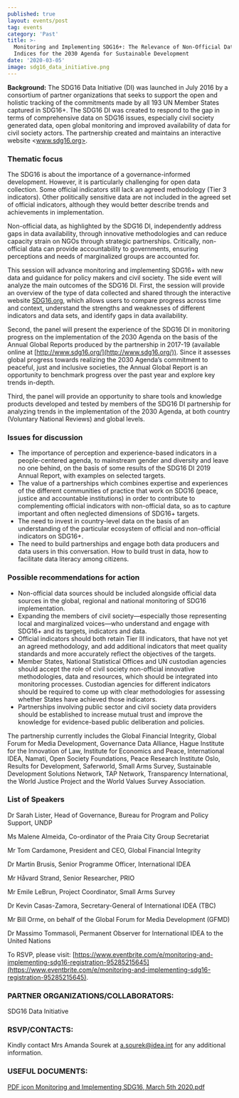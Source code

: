 ```yaml
---
published: true
layout: events/post
tag: events
category: 'Past'
title: >-
  Monitoring and Implementing SDG16+: The Relevance of Non-Official Data and
  Indices for the 2030 Agenda for Sustainable Development
date: '2020-03-05'
image: sdg16_data_initiative.png
---
```

**Background:** The SDG16 Data Initiative (DI) was launched in July 2016 by a consortium of partner organizations that seeks to support the open and holistic tracking of the commitments made by all 193 UN Member States captured in SDG16+. The SDG16 DI was created to respond to the gap in terms of comprehensive data on SDG16 issues, especially civil society generated data, open global monitoring and improved availability of data for civil society actors. The partnership created and maintains an interactive website <www.sdg16.org>.

### Thematic focus
The SDG16 is about the importance of a governance-informed development. However, it is particularly challenging for open data collection. Some official indicators still lack an agreed methodology (Tier 3 indicators). Other politically sensitive data are not included in the agreed set of official indicators, although they would better describe trends and achievements in implementation.

Non-official data, as highlighted by the SDG16 DI, independently address gaps in data availability, through innovative methodologies and can reduce capacity strain on NGOs through strategic partnerships. Critically, non-official data can provide accountability to governments, ensuring perceptions and needs of marginalized groups are accounted for.

This session will advance monitoring and implementing SDG16+ with new data and guidance for policy makers and civil society. The side event will analyze the main outcomes of the SDG16 DI. First, the session will provide an overview of the type of data collected and shared through the interactive website [SDG16.org](http://www.sdg16.org/), which allows users to compare progress across time and context, understand the strengths and weaknesses of different indicators and data sets, and identify gaps in data availability.

Second, the panel will present the experience of the SDG16 DI in monitoring progress on the implementation of the 2030 Agenda on the basis of the Annual Global Reports produced by the partnership in 2017-19 (available online at [http://www.sdg16.org/](http://www.sdg16.org/)). Since it assesses global progress towards realizing the 2030 Agenda’s commitment to peaceful, just and inclusive societies, the Annual Global Report is an opportunity to benchmark progress over the past year and explore key trends in-depth.

Third, the panel will provide an opportunity to share tools and knowledge products developed and tested by members of the SDG16 DI partnership for analyzing trends in the implementation of the 2030 Agenda, at both country (Voluntary National Reviews) and global levels.

### Issues for discussion
- The importance of perception and experience-based indicators in a people-centered agenda, to mainstream gender and diversity and leave no one behind, on the basis of some results of the SDG16 DI 2019 Annual Report, with examples on selected targets.
- The value of a partnerships which combines expertise and experiences of the different communities of practice that work on SDG16 (peace, justice and accountable institutions) in order to contribute to complementing official indicators with non-official data, so as to capture important and often neglected dimensions of SDG16+ targets.
- The need to invest in country-level data on the basis of an understanding of the particular ecosystem of official and non-official indicators on SDG16+.
- The need to build partnerships and engage both data producers and data users in this conversation. How to build trust in data, how to facilitate data literacy among citizens.

 

### Possible recommendations for action
- Non-official data sources should be included alongside official data sources in the global, regional and national monitoring of SDG16 implementation.
- Expanding the members of civil society—especially those representing local and marginalized voices—who understand and engage with SDG16+ and its targets, indicators and data.
- Official indicators should both retain Tier III indicators, that have not yet an agreed methodology, and add additional indicators that meet quality standards and more accurately reflect the objectives of the targets.
- Member States, National Statistical Offices and UN custodian agencies should accept the role of civil society non-official innovative methodologies, data and resources, which should be integrated into monitoring processes. Custodian agencies for different indicators should be required to come up with clear methodologies for assessing whether States have achieved those indicators.
- Partnerships involving public sector and civil society data providers should be established to increase mutual trust and improve the knowledge for evidence-based public deliberation and policies.

The partnership currently includes the Global Financial Integrity, Global Forum for Media Development, Governance Data Alliance, Hague Institute for the Innovation of Law, Institute for Economics and Peace, International IDEA, Namati, Open Society Foundations, Peace Research Institute Oslo, Results for Development, Saferworld, Small Arms Survey, Sustainable Development Solutions Network, TAP Network, Transparency International, the World Justice Project and the World Values Survey Association.


### List of Speakers
Dr Sarah Lister, Head of Governance, Bureau for Program and Policy Support, UNDP

Ms Malene Almeida, Co-ordinator of the Praia City Group Secretariat

Mr Tom Cardamone, President and CEO, Global Financial Integrity

Dr Martin Brusis, Senior Programme Officer, International IDEA

Mr Håvard Strand, Senior Researcher, PRIO

Mr Emile LeBrun, Project Coordinator, Small Arms Survey

Dr Kevin Casas-Zamora, Secretary-General of International IDEA (TBC)

Mr Bill Orme, on behalf of the Global Forum for Media Development (GFMD)

Dr Massimo Tommasoli, Permanent Observer for International IDEA to the United Nations

To RSVP, please visit: [https://www.eventbrite.com/e/monitoring-and-implementing-sdg16-registration-95285215645](https://www.eventbrite.com/e/monitoring-and-implementing-sdg16-registration-95285215645).

### PARTNER ORGANIZATIONS/COLLABORATORS: 
SDG16 Data Initiative

### RSVP/CONTACTS: 
Kindly contact Mrs Amanda Sourek at a.sourek@idea.int for any additional information.

### USEFUL DOCUMENTS:
[PDF icon Monitoring and Implementing SDG16, March 5th 2020.pdf](https://www.idea.int/sites/default/files/events/Monitoring%20and%20Implementing%20SDG16%2C%20March%205th%202020_0.pdf)
